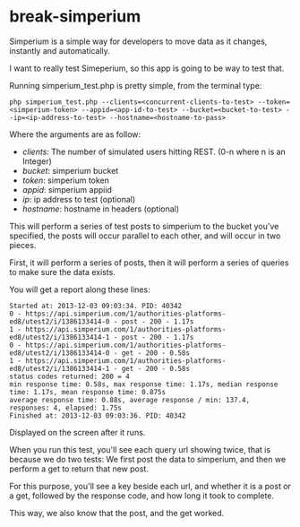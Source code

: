 break-simperium
==============

Simperium is a simple way for developers to move data as it changes, instantly and automatically. 

I want to really test Simeperium, so this app is going to be way to test that.

Running simperium_test.php is pretty simple, from the terminal type:

	php simperium_test.php --clients=<concurrent-clients-to-test> --token=<simperium-token> --appid=<app-id-to-test> --bucket=<bucket-to-test> --ip=<ip-address-to-test> --hostname=<hostname-to-pass> 	

Where the arguments are as follow:

- *clients*: The number of simulated users hitting REST. (0-n where n is an Integer)
- *bucket*: simperium bucket
- *token*: simperium token
- *appid*: simperium appiid
- *ip*: ip address to test (optional)	
- *hostname*: hostname in headers (optional)

This will perform a series of test posts to simperium to the bucket you've specified, the posts will occur parallel to each other, and will occur in two pieces.

First, it will perform a series of posts, then it will perform a series of queries to make sure the data exists.

You will get a report along these lines:

	Started at: 2013-12-03 09:03:34. PID: 40342
	0 - https://api.simperium.com/1/authorities-platforms-ed8/utest2/i/1386133414-0 - post - 200 - 1.17s
	1 - https://api.simperium.com/1/authorities-platforms-ed8/utest2/i/1386133414-1 - post - 200 - 1.17s
	0 - https://api.simperium.com/1/authorities-platforms-ed8/utest2/i/1386133414-0 - get - 200 - 0.58s
	1 - https://api.simperium.com/1/authorities-platforms-ed8/utest2/i/1386133414-1 - get - 200 - 0.58s
	status codes returned: 200 = 4
	min response time: 0.58s, max response time: 1.17s, median response time: 1.17s, mean response time: 0.875s
	average response time: 0.88s, average response / min: 137.4, responses: 4, elapsed: 1.75s
	Finished at: 2013-12-03 09:03:36. PID: 40342
	
Displayed on the screen after it runs.

When you run this test, you'll see each query url showing twice, that is because we do two tests: We first post the data to simperium, and then we perform a get to return that new post.

For this purpose, you'll see a key beside each url, and whether it is a post or a get, followed by the response code, and how long it took to complete.

This way, we also know that the post, and the get worked. 